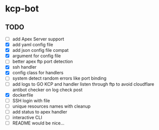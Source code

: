 # kcp-bot

## TODO

- [ ] add Apex Server support
- [x] add yaml config file
- [x] add json config file compat
- [x] argument for config file
- [ ] better apex ftp port detection
- [x] ssh handler
- [x] config class for handlers
- [ ] system detect random errors like port binding
- [ ] add logs to GO KCP and handler listen through ftp to avoid cloudflare antibot checker on log check post
- [x] dockerfile
- [ ] SSH login with file
- [ ] unique resources names with cleanup
- [ ] add status to apex handler
- [ ] interactive CLI
- [ ] README would be nice...